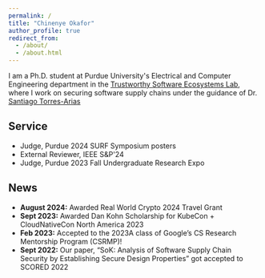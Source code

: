 ```yaml
---
permalink: /
title: "Chinenye Okafor"
author_profile: true
redirect_from: 
  - /about/
  - /about.html
---
```


 I am a Ph.D. student at Purdue University's Electrical and Computer Engineering department in the [Trustworthy Software Ecosystems Lab](https://tselab.github.io/), where I work on securing software supply chains under the guidance of Dr. [Santiago Torres-Arias](https://badhomb.re/)



## Service

- Judge, Purdue 2024 SURF Symposium posters
- External Reviewer, IEEE S&P'24
- Judge, Purdue 2023 Fall Undergraduate Research Expo


## News

- **August 2024:** Awarded Real World Crypto 2024 Travel Grant
- **Sept 2023:** Awarded Dan Kohn Scholarship for KubeCon + CloudNativeCon North America 2023
- **Feb 2023:** Accepted to the 2023A class of Google’s CS Research Mentorship Program (CSRMP)! 
- **Sept 2022:** Our paper, “SoK: Analysis of Software Supply Chain Security by Establishing Secure Design Properties” got accepted to SCORED 2022



